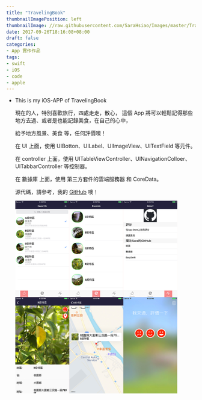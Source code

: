 ```yaml
---
title: "TravelingBook"
thumbnailImagePosition: left
thumbnailImage: //raw.githubusercontent.com/SaraHsiao/Images/master/TravelingBook/TravelingBook0.png
date: 2017-09-26T18:16:08+08:00
draft: false
categories:
- App 實作作品
tags:
- swift
- iOS
- code
- apple
---
```


<ul>
<li>This is my iOS-APP of TravelingBook</li>

現在的人，特別喜歡旅行，四處走走，散心，
這個 App 將可以輕鬆記得那些地方去過、或者是也能記錄美食，在自己的心中，

<!--more-->
給予地方風景、美食 等，任何評價噢！

在 UI 上面，使用 UIBotton、UILabel、UIImageView、UITextField 等元件。

在 controller 上面，使用 UITableViewController、UINavigationColloer、UITabbarController 等控制器。

在 數據庫 上面，使用 第三方套件的雲端服務器 和 CoreData。

源代碼，請參考，我的 [GitHub](https://github.com/SaraHsiao/EasySwift/tree/master/Cloud "TravelingBook") 噢！

<img src="https://raw.githubusercontent.com/SaraHsiao/Images/master/TravelingBook/TravelingBook.jpg" style="zoom:50%" />
